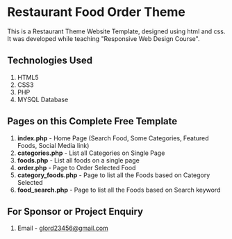 # Restaurant Food Order Theme
This is a Restaurant Theme Website Template, designed using html and css. It was developed while teaching "Responsive Web Design Course".

## Technologies Used
1. HTML5
2. CSS3
3. PHP
4. MYSQL Database

## Pages on this Complete Free Template
1. **index.php** - Home Page (Search Food, Some Categories, Featured Foods, Social Media link)
2. **categories.php** - List all Categories on Single Page
3. **foods.php** - List all foods on a single page
4. **order.php** - Page to Order Selected Food
5. **category_foods.php** - Page to list all the Foods based on Category Selected
6. **food_search.php** - Page to list all the Foods based on Search keyword


## For Sponsor or Project Enquiry
1. Email - glord23456@gmail.com

